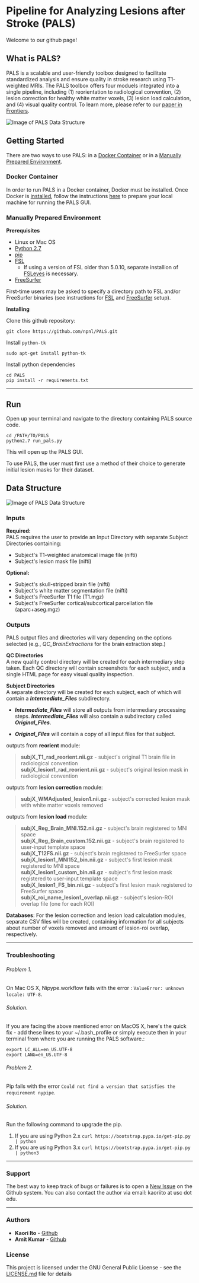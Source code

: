 # Pipeline for Analyzing Lesions after Stroke (PALS) #


Welcome to our github page!

## What is PALS?

PALS is a scalable and user-friendly toolbox designed to facilitate standardized analysis and ensure quality in stroke research using T1-weighted MRIs. The PALS toolbox offers four moduels integrated into a single pipeline, including (1) reorientation to radiological convention, (2) lesion correction for healthy white matter voxels, (3) lesion load calculation, and (4) visual quality control. To learn more, please refer to our [paper in Frontiers](https://www.frontiersin.org/articles/10.3389/fninf.2018.00063/full). 

![Image of PALS Data Structure](images/pipeline.png)

## Getting Started

There are two ways to use PALS: in a [Docker Container](docker.md) or in a [Manually Prepared Environment](#manual_env).

### Docker Container

In order to run PALS in a Docker container, Docker must be installed. Once Docker is [installed](https://docs.docker.com/install/), follow the instructions [here](docker.md) to prepare your local machine for running the PALS GUI.

### Manually Prepared Environment
<a id='manual_env'></a>

__Prerequisites__

* Linux or Mac OS
* [Python 2.7](https://www.python.org/download/releases/2.7/)
* [pip](https://pip.pypa.io/en/stable/installing/)
* [FSL](https://fsl.fmrib.ox.ac.uk/fsl/fslwiki/FslInstallation)
  * If using a version of FSL older than 5.0.10, separate installion of [FSLeyes](https://fsl.fmrib.ox.ac.uk/fsl/fslwiki/FSLeyes) is necessary.
* [FreeSurfer](https://surfer.nmr.mgh.harvard.edu/fswiki/DownloadAndInstall)

First-time users may be asked to specify a directory path to FSL and/or FreeSurfer binaries (see instructions for [FSL](https://fsl.fmrib.ox.ac.uk/fsl/fslwiki/FslInstallation/ShellSetup) and [FreeSurfer](https://surfer.nmr.mgh.harvard.edu/fswiki/MacOsInstall#SetupandConfiguration) setup).

__Installing__

Clone this github repository:

```
git clone https://github.com/npnl/PALS.git
```

Install `python-tk`
```
sudo apt-get install python-tk
```

Install python dependencies
```
cd PALS
pip install -r requirements.txt
```
---


## Run
Open up your terminal and navigate to the directory containing PALS source code.

```
cd /PATH/TO/PALS
python2.7 run_pals.py
```
This will open up the PALS GUI.

To use PALS, the user must first use a method of their choice to generate initial lesion masks for their dataset.

## Data Structure

![Image of PALS Data Structure](images/data_structure.jpg)

### Inputs

__Required:__  
PALS requires the user to provide an Input Directory with separate Subject Directories containing:

* Subject's T1-weighted anatomical image file (nifti)
* Subject's lesion mask file (nifti)

__Optional:__
* Subject's skull-stripped brain file (nifti)
* Subject's white matter segmentation file (nifti)
* Subject's FreeSurfer T1 file (T1.mgz)
* Subject's FreeSurfer cortical/subcortical parcellation file (aparc+aseg.mgz)

### Outputs

PALS output files and directories will vary depending on the options selected (e.g., *QC_BrainExtractions* for the brain extraction step.)

__QC Directories__  
  A new quality control directory will be created for each intermediary step taken. Each QC directory will contain screenshots for each subject, and a single HTML page for easy visual quality inspection.

__Subject Directories__  
A separate directory will be created for each subject, each of which will contain a __*Intermediate_Files*__ subdirectory.

* __*Intermediate_Files*__ will store all outputs from intermediary processing steps. __*Intermediate_Files*__ will also contain a subdirectory called __*Original_Files*__.

* __*Original_Files*__ will contain a copy of all input files for that subject.

outputs from __reorient__ module:   
>__subjX_T1_rad_reorient.nii.gz__ - subject's original T1 brain file in radiological convention  
>__subjX_lesion1_rad_reorient.nii.gz__ - subject's original lesion mask in radiological convention

outputs from __lesion correction__ module:  
>__subjX_WMAdjusted_lesion1.nii.gz__ - subject's corrected lesion mask with white matter voxels removed

outputs from __lesion load__ module:  
>__subjX_Reg_Brain_MNI.152.nii.gz__ - subject's brain registered to MNI space  
>__subjX_Reg_Brain_custom.152.nii.gz__ - subject's brain registered to user-input template space  
>__subjX_T12FS.nii.gz__ - subject's brain registered to FreeSurfer space  
>__subjX_lesion1_MNI152_bin.nii.gz__ - subject's first lesion mask registered to MNI space  
>__subjX_lesion1_custom_bin.nii.gz__ - subject's first lesion mask registered to user-input template space   
>__subjX_lesion1_FS_bin.nii.gz__ - subject's first lesion mask registered to FreeSurfer space  
>__subjX_roi_name_lesion1_overlap.nii.gz__ - subject's lesion-ROI overlap file (one for each ROI)

__Databases__:
For the lesion correction and lesion load calculation modules, separate CSV files will be created, containing information for all subjects about number of voxels removed and amount of lesion-roi overlap, respectively.


---
### Troubleshooting
###### Problem 1.
On Mac OS X, Nipype.workflow fails with the error : `ValueError: unknown locale: UTF-8`.
###### Solution. 
If you are facing the above mentioned error on MacOS X, here's the quick fix - add these lines to your ~/.bash_profile or simply execute then in your terminal from where you are running the PALS software.:
```
export LC_ALL=en_US.UTF-8
export LANG=en_US.UTF-8
```


###### Problem 2.
Pip fails with the error `Could not find a version that satisfies the requirement nypipe`.
###### Solution.
Run the following command to upgrade the pip.
1. If you are using Python 2.x
`curl https://bootstrap.pypa.io/get-pip.py | python`
2. If you are using Python 3.x
`curl https://bootstrap.pypa.io/get-pip.py | python3`


---
### Support

The best way to keep track of bugs or failures is to open a [New Issue](https://github.com/npnl/PALS/issues/new) on the Github system. You can also contact the author via email: kaoriito at usc dot edu.

---

### Authors

* **Kaori Ito** - [Github](https://github.com/kaoriito)
* **Amit Kumar** - [Github](https://github.com/amitasviper)


### License

This project is licensed under the GNU General Public License - see the [LICENSE.md](LICENSE.md) file for details

<!-- ## Acknowledgments

* Hat tip to anyone who's code was used
* Inspiration
* etc -->
